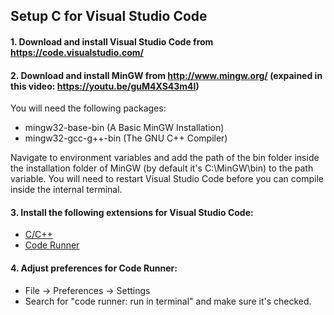 ## Setup C for Visual Studio Code
 
#### 1. Download and install Visual Studio Code from https://code.visualstudio.com/
 
#### 2. Download and install MinGW from http://www.mingw.org/ (expained in this video: https://youtu.be/guM4XS43m4I)
  You will need the following packages:
  - mingw32-base-bin (A Basic MinGW Installation)
  - mingw32-gcc-g++-bin (The GNU C++ Compiler)
 
  Navigate to environment variables and add the path of the bin folder inside the installation folder of MinGW (by default it's C:\MinGW\bin) to the path variable.
  You will need to restart Visual Studio Code before you can compile inside the internal terminal.
 
#### 3. Install the following extensions for Visual Studio Code:
- [C/C++](https://marketplace.visualstudio.com/items?itemName=ms-vscode.cpptools)
- [Code Runner](https://marketplace.visualstudio.com/items?itemName=formulahendry.code-runner)
 
#### 4. Adjust preferences for Code Runner:
- File -> Preferences -> Settings
- Search for "code runner: run in terminal" and make sure it's checked.
